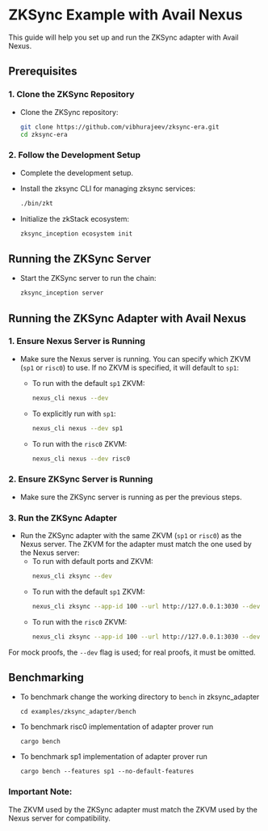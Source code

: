 # ZKSync Example with Avail Nexus

This guide will help you set up and run the ZKSync adapter with Avail Nexus.

## Prerequisites

### 1. Clone the ZKSync Repository

- Clone the ZKSync repository:

  ```bash
  git clone https://github.com/vibhurajeev/zksync-era.git
  cd zksync-era
  ```

### 2. Follow the Development Setup
- Complete the development setup.
- Install the zksync CLI for managing zksync services:

  ```bash
  ./bin/zkt
  ```

- Initialize the zkStack ecosystem:

  ```bash
  zksync_inception ecosystem init
  ```

## Running the ZKSync Server

- Start the ZKSync server to run the chain:

  ```bash
  zksync_inception server
  ```

## Running the ZKSync Adapter with Avail Nexus

### 1. Ensure Nexus Server is Running

- Make sure the Nexus server is running. You can specify which ZKVM (`sp1` or `risc0`) to use. If no ZKVM is specified, it will default to `sp1`:

  - To run with the default `sp1` ZKVM:
    ```bash
    nexus_cli nexus --dev
    ```
  - To explicitly run with `sp1`:
    ```bash
    nexus_cli nexus --dev sp1
    ```
  - To run with the `risc0` ZKVM:
    ```bash
    nexus_cli nexus --dev risc0
    ```

### 2. Ensure ZKSync Server is Running

- Make sure the ZKSync server is running as per the previous steps.

### 3. Run the ZKSync Adapter

- Run the ZKSync adapter with the same ZKVM (`sp1` or `risc0`) as the Nexus server. The ZKVM for the adapter must match the one used by the Nexus server:
  - To run with default ports and ZKVM: 
    ```bash
    nexus_cli zksync --dev
    ```
  - To run with the default `sp1` ZKVM:
    ```bash
    nexus_cli zksync --app-id 100 --url http://127.0.0.1:3030 --dev sp1
    ```
  - To run with the `risc0` ZKVM:
    ```bash
    nexus_cli zksync --app-id 100 --url http://127.0.0.1:3030 --dev risc0
    ```
For mock proofs, the `--dev` flag is used; for real proofs, it must be omitted.

## Benchmarking 

- To benchmark change the working directory to `bench` in zksync_adapter
   ```
   cd examples/zksync_adapter/bench
   ```
- To benchmark risc0 implementation of adapter prover run
   ```
   cargo bench
   ```
- To benchmark sp1 implementation of adapter prover run
   ```
   cargo bench --features sp1 --no-default-features 
   ```   
   
### Important Note:
The ZKVM used by the ZKSync adapter must match the ZKVM used by the Nexus server for compatibility.